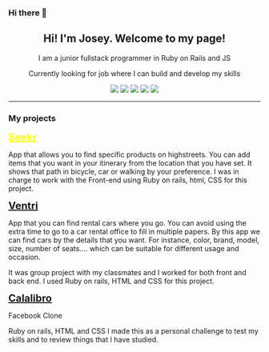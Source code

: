 ### Hi there 👋

<!--
**JoseHiro/JoseHiro** is a ✨ _special_ ✨ repository because its `README.md` (this file) appears on your GitHub profile.

Here are some ideas to get you started:

- 🔭 I’m currently working on ...
- 🌱 I’m currently learning ...
- 👯 I’m looking to collaborate on ...
- 🤔 I’m looking for help with ...
- 💬 Ask me about ...
- 📫 How to reach me: ...
- 😄 Pronouns: ...
- ⚡ Fun fact: ...
-->
<div style="text-align:center">
<h2>Hi! I'm Josey. Welcome to my page!</h2>
<P>I am a junior fullstack programmer in Ruby on Rails and JS</p>
<P>Currently looking for job where I can build and develop my skills</p>
<div style="display-flex">
<img src="https://img.shields.io/badge/Ruby_on_Rails-CC0000?style=for-the-badge&logo=ruby-on-rails&logoColor=white">
<img src="https://img.shields.io/badge/JavaScript-323330?style=for-the-badge&logo=javascript&logoColor=F7DF1E">
<img src="https://img.shields.io/badge/PostgreSQL-316192?style=for-the-badge&logo=postgresql&logoColor=white">
<img src="https://img.shields.io/badge/HTML5-E34F26?style=for-the-badge&logo=html5&logoColor=white">
<img src="https://img.shields.io/badge/CSS3-1572B6?style=for-the-badge&logo=css3&logoColor=white">
</div>
  
</div>

<hr>
<h3>My projects</h3>

<a style="color: yellow;font-weight:bold; font-size:20px;" href="https://seekr888.herokuapp.com/">Seekr</a>
<br>
<p>App that allows you to find specific products on highstreets. You can add items that you want in your itinerary from the location that you have set. It shows that path in bicycle, car or walking by your preference. 
I was in charge to work with the Front-end using Ruby on rails, html, CSS for this project.</p>


<a style="font-weight:bold; font-size:20px;" href="https://github.com/JoseHiro/Ventri">Ventri</a><br>
<p>App that you can find rental cars where you go. You can avoid using the extra time to go to a car rental office to fill in multiple papers. By this app we can find cars by the details that you want. For instance, color, brand, model, size, number of seats.... which can be suitable for different usage and occasion.

It was group project with my classmates and I worked for both front and back end. I used Ruby on rails, HTML and CSS for this project.</p>


<a style="font-weight:bold;font-size:20px;" href="https://github.com/JoseHiro/Caralibro">Calalibro</a>
<p>Facebook Clone

Ruby on rails, HTML and CSS
I made this as a personal challenge to test my skills and to review things that I have studied.</p>
<br>
